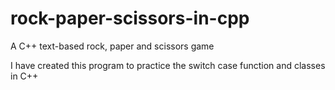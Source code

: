 # rock-paper-scissors-in-cpp
A C++ text-based rock, paper and scissors game

I have created this program to practice the switch case function and classes in C++
